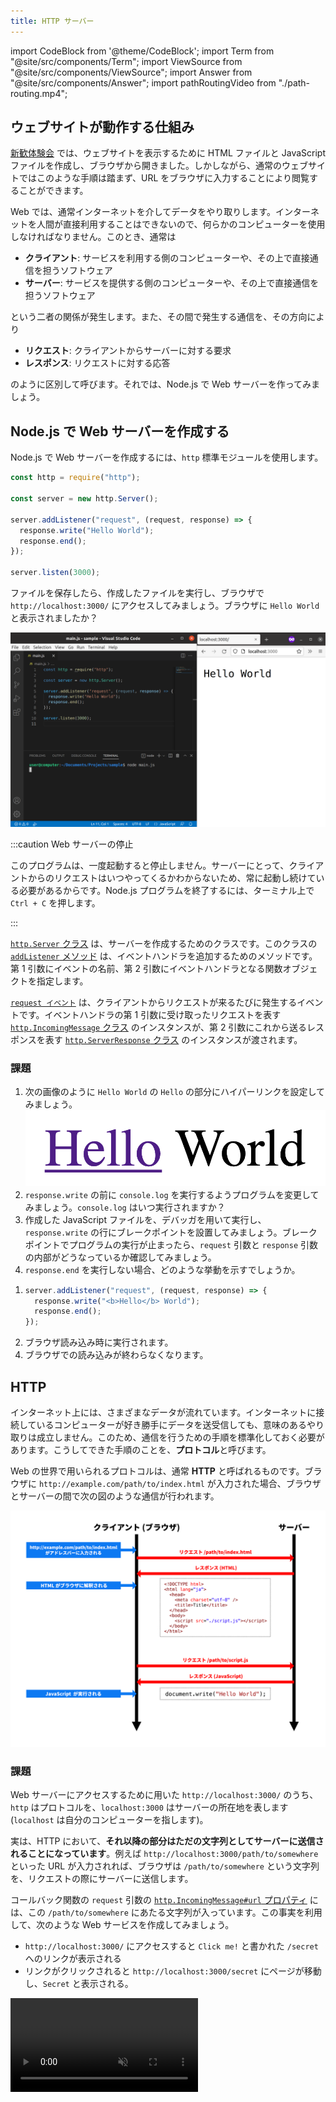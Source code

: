 ```yaml
---
title: HTTP サーバー
---
```


import CodeBlock from '@theme/CodeBlock';
import Term from "@site/src/components/Term";
import ViewSource from "@site/src/components/ViewSource";
import Answer from "@site/src/components/Answer";
import pathRoutingVideo from "./path-routing.mp4";

## ウェブサイトが動作する仕組み

[新歓体験会](../../1-trial-session/index.md) では、ウェブサイトを表示するために HTML ファイルと JavaScript ファイルを作成し、ブラウザから開きました。しかしながら、通常のウェブサイトではこのような手順は踏まず、URL をブラウザに入力することにより閲覧することができます。

Web では、通常インターネットを介してデータをやり取りします。インターネットを人間が直接利用することはできないので、何らかのコンピューターを使用しなければなりません。このとき、通常は

- **クライアント**: サービスを利用する側のコンピューターや、その上で直接通信を担うソフトウェア
- **サーバー**: サービスを提供する側のコンピューターや、その上で直接通信を担うソフトウェア

という二者の関係が発生します。また、その間で発生する通信を、その方向により

- **リクエスト**: クライアントからサーバーに対する要求
- **レスポンス**: リクエストに対する応答

のように区別して呼びます。それでは、Node.js で Web サーバーを作ってみましょう。

## Node.js で Web サーバーを作成する

Node.js で Web サーバーを作成するには、`http` 標準<Term type="javascriptModule">モジュール</Term>を使用します。

```javascript title=main.js
const http = require("http");

const server = new http.Server();

server.addListener("request", (request, response) => {
  response.write("Hello World");
  response.end();
});

server.listen(3000);
```

ファイルを保存したら、作成したファイルを実行し、ブラウザで `http://localhost:3000/` にアクセスしてみましょう。ブラウザに `Hello World` と表示されましたか？

![HTTPサーバー](./http-server.png)

:::caution Web サーバーの停止

このプログラムは、一度起動すると停止しません。サーバーにとって、クライアントからのリクエストはいつやってくるかわからないため、常に起動し続けている必要があるからです。Node.js プログラムを終了するには、ターミナル上で `Ctrl + C` を押します。

:::

[`http.Server` クラス](https://nodejs.org/api/http.html#class-httpserver) は、サーバーを作成するためのクラスです。このクラスの [`addListener` メソッド](https://nodejs.org/api/events.html#emitteraddlistenereventname-listener) は、イベントハンドラを追加するためのメソッドです。第 1 引数にイベントの名前、第 2 引数にイベントハンドラとなる関数オブジェクトを指定します。

[`request イベント`](https://nodejs.org/api/http.html#event-request) は、クライアントからリクエストが来るたびに発生するイベントです。イベントハンドラの第 1 引数に受け取ったリクエストを表す [`http.IncomingMessage` クラス](https://nodejs.org/api/http.html#class-httpincomingmessage) のインスタンスが、第 2 引数にこれから送るレスポンスを表す [`http.ServerResponse` クラス](https://nodejs.org/api/http.html#class-httpserverresponse) のインスタンスが渡されます。

### 課題

1. 次の画像のように `Hello World` の `Hello` の部分にハイパーリンクを設定してみましょう。
   ![HTTP サーバーの課題](./http-server-exercise.png)
2. `response.write` の前に `console.log` を実行するようプログラムを変更してみましょう。`console.log` はいつ実行されますか？
3. 作成した JavaScript ファイルを、デバッガを用いて実行し、`response.write` の行にブレークポイントを設置してみましょう。ブレークポイントでプログラムの実行が止まったら、`request` 引数と `response` 引数の内部がどうなっているか確認してみましょう。
4. `response.end` を実行しない場合、どのような挙動を示すでしょうか。

<Answer>

<ol>
  <li>

```javascript
server.addListener("request", (request, response) => {
  response.write("<b>Hello</b> World");
  response.end();
});
```

<ViewSource url={import.meta.url} path="_samples/bold" noCodeSandbox />

  </li>
  <li>
    ブラウザ読み込み時に実行されます。
  </li>
  <li value="4">
    ブラウザでの読み込みが終わらなくなります。
  </li>
</ol>

</Answer>

## HTTP

インターネット上には、さまざまなデータが流れています。インターネットに接続しているコンピューターが好き勝手にデータを送受信しても、意味のあるやり取りは成立しません。このため、通信を行うための手順を標準化しておく必要があります。こうしてできた手順のことを、**プロトコル**と呼びます。

Web の世界で用いられるプロトコルは、通常 **HTTP** と呼ばれるものです。ブラウザに `http://example.com/path/to/index.html` が入力された場合、ブラウザとサーバーの間で次の図のような通信が行われます。

![HTTP](./basic-http.png)

### 課題

Web サーバーにアクセスするために用いた `http://localhost:3000/` のうち、`http` はプロトコルを、`localhost:3000` はサーバーの所在地を表します (`localhost` は自分のコンピューターを指します)。

実は、HTTP において、**それ以降の部分はただの文字列としてサーバーに送信されることになっています**。例えば `http://localhost:3000/path/to/somewhere` といった URL が入力されれば、ブラウザは `/path/to/somewhere` という文字列を、リクエストの際にサーバーに送信します。

コールバック関数の `request` 引数の [`http.IncomingMessage#url` プロパティ](https://nodejs.org/api/http.html#messageurl) には、この `/path/to/somewhere` にあたる文字列が入っています。この事実を利用して、次のような Web サービスを作成してみましょう。

- `http://localhost:3000/` にアクセスすると `Click me!` と書かれた `/secret` へのリンクが表示される
- リンクがクリックされると `http://localhost:3000/secret` にページが移動し、`Secret` と表示される。

<video src={pathRoutingVideo} controls autoPlay muted loop />

<ViewSource url={import.meta.url} path="_samples/secret" noCodeSandbox />
